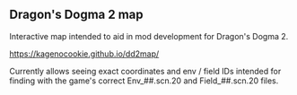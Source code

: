 ## Dragon's Dogma 2 map
Interactive map intended to aid in mod development for Dragon's Dogma 2.

https://kagenocookie.github.io/dd2map/

Currently allows seeing exact coordinates and env / field IDs intended for finding with the game's correct Env_##.scn.20 and Field_##.scn.20 files.
